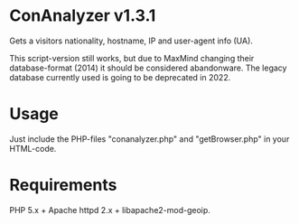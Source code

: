 ConAnalyzer v1.3.1
==================

Gets a visitors nationality, hostname, IP and user-agent info (UA).

This script-version still works, but due to MaxMind changing their database-format (2014)
it should be considered abandonware. The legacy database currently used is going to be
deprecated in 2022.

Usage
=====

Just include the PHP-files "conanalyzer.php" and "getBrowser.php" in your HTML-code.

Requirements
============
PHP 5.x + Apache httpd 2.x + libapache2-mod-geoip.
